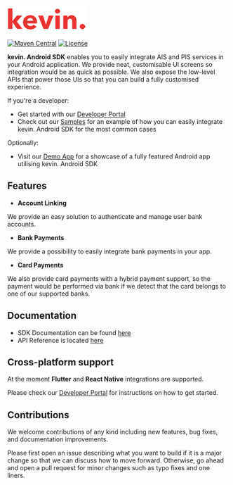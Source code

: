 ![kevin.](./images/logo.png)

[![Maven Central](https://maven-badges.herokuapp.com/maven-central/eu.kevin.android/core/badge.svg)](https://maven-badges.herokuapp.com/maven-central/eu.kevin.android/core)
[![License](https://shields.io/badge/license-MIT-blue)](https://github.com/getkevin/kevin-android/blob/master/LICENSE)

**kevin. Android SDK** enables you to easily integrate AIS and PIS services in your Android application.
We provide neat, customisable UI screens so integration would be as quick as possible.
We also expose the low-level APIs that power those UIs so that you can build a fully customised experience.

If you're a developer:

- Get started with our [Developer Portal](https://developer.kevin.eu/home/mobile-sdk/android)
- Check out our [Samples](https://github.com/getkevin/kevin-android/tree/master/sample) for an example of how you can easily integrate kevin. Android SDK for the most common cases

Optionally:

- Visit our [Demo App](https://github.com/getkevin/kevin-android-demo) for a showcase of a fully featured Android app utilising kevin. Android SDK

## Features

- **Account Linking**

We provide an easy solution to authenticate and manage user bank accounts.

- **Bank Payments**

We provide a possibility to easily integrate bank payments in your app.

- **Card Payments**

We also provide card payments with a hybrid payment support, so the payment would be performed via bank if we detect that the card belongs to one of our supported banks.

## Documentation

- SDK Documentation can be found [here](https://developer.kevin.eu/mobile/)
- API Reference is located [here](https://docs.kevin.eu/)

## Cross-platform support

At the moment **Flutter** and **React Native** integrations are supported.

Please check our [Developer Portal](https://developer.kevin.eu/mobile/) for instructions on how to get started.

## Contributions

We welcome contributions of any kind including new features, bug fixes, and documentation improvements.

Please first open an issue describing what you want to build if it is a major change so that we can discuss how to move forward. 
Otherwise, go ahead and open a pull request for minor changes such as typo fixes and one liners.
